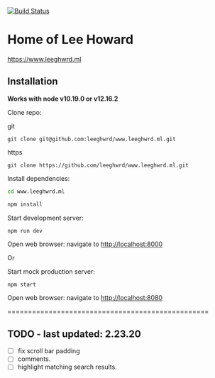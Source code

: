 [![Build Status](https://travis-ci.com/leeghwrd/www.leeghwrd.ml.svg?branch=master)](https://travis-ci.com/leeghwrd/www.leeghwrd.ml)

# Home of Lee Howard

<https://www.leeghwrd.ml>

## Installation

**Works with node v10.19.0 or v12.16.2**

Clone repo:

git
```shell
git clone git@github.com:leeghwrd/www.leeghwrd.ml.git
```

https
```shell
git clone https://github.com/leeghwrd/www.leeghwrd.ml.git
```

Install dependencies:

```bash
cd www.leeghwrd.ml
```

```bash
npm install
```

Start development server:
```bash
npm run dev
```

Open web browser:
navigate to <http://localhost:8000>

Or 

Start mock production server:

```shell
npm start
```

Open web browser:
navigate to <http://localhost:8080>

=================================================

## TODO - last updated: 2.23.20
- [ ] fix scroll bar padding
- [ ] comments.
- [ ] highlight matching search results.
